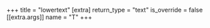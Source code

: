 +++
title = "lowertext"
[extra]
return_type = "text"
is_override = false
[[extra.args]]
name = "T"
+++